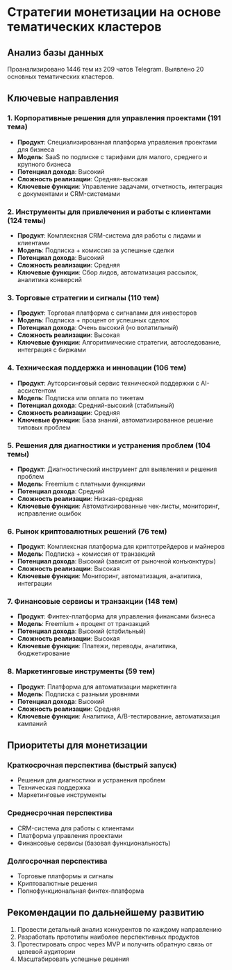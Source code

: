 # Стратегии монетизации на основе тематических кластеров

## Анализ базы данных
Проанализировано 1446 тем из 209 чатов Telegram. Выявлено 20 основных тематических кластеров.

## Ключевые направления

### 1. Корпоративные решения для управления проектами (191 тема)
- **Продукт**: Специализированная платформа управления проектами для бизнеса
- **Модель**: SaaS по подписке с тарифами для малого, среднего и крупного бизнеса
- **Потенциал дохода**: Высокий
- **Сложность реализации**: Средняя-высокая
- **Ключевые функции**: Управление задачами, отчетность, интеграция с документами и CRM-системами

### 2. Инструменты для привлечения и работы с клиентами (124 темы)
- **Продукт**: Комплексная CRM-система для работы с лидами и клиентами
- **Модель**: Подписка + комиссия за успешные сделки
- **Потенциал дохода**: Высокий
- **Сложность реализации**: Средняя
- **Ключевые функции**: Сбор лидов, автоматизация рассылок, аналитика конверсий

### 3. Торговые стратегии и сигналы (110 тем)
- **Продукт**: Торговая платформа с сигналами для инвесторов
- **Модель**: Подписка + процент от успешных сделок
- **Потенциал дохода**: Очень высокий (но волатильный)
- **Сложность реализации**: Высокая
- **Ключевые функции**: Алгоритмические стратегии, автоследование, интеграция с биржами

### 4. Техническая поддержка и инновации (106 тем)
- **Продукт**: Аутсорсинговый сервис технической поддержки с AI-ассистентом
- **Модель**: Подписка или оплата по тикетам
- **Потенциал дохода**: Средний-высокий (стабильный)
- **Сложность реализации**: Средняя
- **Ключевые функции**: База знаний, автоматизированное решение типовых проблем

### 5. Решения для диагностики и устранения проблем (104 темы)
- **Продукт**: Диагностический инструмент для выявления и решения проблем
- **Модель**: Freemium с платными функциями
- **Потенциал дохода**: Средний
- **Сложность реализации**: Низкая-средняя
- **Ключевые функции**: Автоматизированные чек-листы, мониторинг, исправление ошибок

### 6. Рынок криптовалютных решений (76 тем)
- **Продукт**: Комплексная платформа для криптотрейдеров и майнеров
- **Модель**: Подписка + комиссия от транзакций
- **Потенциал дохода**: Высокий (зависит от рыночной конъюнктуры)
- **Сложность реализации**: Высокая
- **Ключевые функции**: Мониторинг, автоматизация, аналитика, интеграции

### 7. Финансовые сервисы и транзакции (148 тем)
- **Продукт**: Финтех-платформа для управления финансами бизнеса
- **Модель**: Freemium + процент от транзакций
- **Потенциал дохода**: Высокий (стабильный)
- **Сложность реализации**: Высокая
- **Ключевые функции**: Платежи, переводы, аналитика, бюджетирование

### 8. Маркетинговые инструменты (59 тем)
- **Продукт**: Платформа для автоматизации маркетинга
- **Модель**: Подписка с разными уровнями
- **Потенциал дохода**: Высокий
- **Сложность реализации**: Средняя
- **Ключевые функции**: Аналитика, A/B-тестирование, автоматизация кампаний

## Приоритеты для монетизации

### Краткосрочная перспектива (быстрый запуск)
- Решения для диагностики и устранения проблем
- Техническая поддержка
- Маркетинговые инструменты

### Среднесрочная перспектива
- CRM-система для работы с клиентами
- Платформа управления проектами
- Финансовые сервисы (базовая функциональность)

### Долгосрочная перспектива
- Торговые платформы и сигналы
- Криптовалютные решения
- Полнофункциональная финтех-платформа

## Рекомендации по дальнейшему развитию

1. Провести детальный анализ конкурентов по каждому направлению
2. Разработать прототипы наиболее перспективных продуктов
3. Протестировать спрос через MVP и получить обратную связь от целевой аудитории
4. Масштабировать успешные решения
